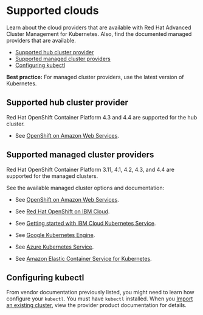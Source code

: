 # Supported clouds

Learn about the cloud providers that are available with Red Hat Advanced Cluster Management for Kubernetes. Also, find the documented managed providers that are available.

  - [Supported hub cluster provider](#supported-hub-cluster-provider)
  - [Supported managed cluster providers](#supported-managed-cluster-providers)
  - [Configuring kubectl](#configuring-kubectl)

**Best practice:** For managed cluster providers, use the latest version of Kubernetes.

## Supported hub cluster provider

Red Hat OpenShift Container Platform 4.3 and 4.4 are supported for the hub cluster.

- See [OpenShift on Amazon Web Services](https://www.openshift.com/learn/partners/amazon-web-services).

## Supported managed cluster providers

Red Hat OpenShift Container Platform 3.11, 4.1, 4.2, 4.3, and 4.4 are supported for the managed clusters. 

See the available managed cluster options and documentation:

- See [OpenShift on Amazon Web Services](https://www.openshift.com/learn/partners/amazon-web-services).

- See [Red Hat OpenShift on IBM Cloud](https://cloud.ibm.com/docs/openshift?topic=openshift-clusters).

- See [Getting started with IBM Cloud Kubernetes Service](https://cloud.ibm.com/docs/containers?topic=containers-getting-started).

- See [Google Kubernetes Engine](https://cloud.google.com/kubernetes-engine/).

- See [Azure Kubernetes Service](https://azure.microsoft.com/en-us/services/kubernetes-service/). 

- See [Amazon Elastic Container Service for Kubernetes](https://aws.amazon.com/eks/).  

## Configuring kubectl

From vendor documentation previously listed, you might need to learn how configure your `kubectl`. You must have `kubectl` installed. When you [Import an existing cluster](../manage_cluster/import.md), view the provider product documentation for details.
